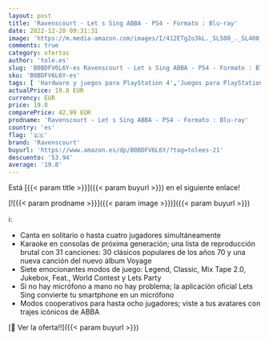 ```yaml
---
layout: post
title: 'Ravenscourt - Let s Sing ABBA - PS4 - Formato : Blu-ray'
date: 2022-12-20 09:31:31
image: 'https://m.media-amazon.com/images/I/412ETg2o3kL._SL500_._SL400_.jpg'
comments: true
category: ofertas
author: 'tole.es'
slug: 'B0BDFV6L6Y-es Ravenscourt - Let s Sing ABBA - PS4 - Formato : Blu-ray'
sku: 'B0BDFV6L6Y-es'
tags: [ 'Hardware y juegos para PlayStation 4','Juegos para PlayStation 4','Videojuegos','ps4','ravenscourt','🇪🇸', ]
actualPrice: 19.8 EUR
currency: EUR
price: 19.8
comparePrice: 42.99 EUR
prodname: 'Ravenscourt - Let s Sing ABBA - PS4 - Formato : Blu-ray'
country: 'es'
flag: '🇪🇸'
brand: 'Ravenscourt'
buyurl: 'https://www.amazon.es/dp/B0BDFV6L6Y/?tag=tolees-21'
descuento: '53.94'
average: '19.8'
---
```


Está [{{< param title >}}]({{< param buyurl >}}) en el siguiente enlace!

[![{{< param prodname >}}]({{< param image >}})]({{< param buyurl >}})

ℹ️:

- Canta en solitario o hasta cuatro jugadores simultáneamente
- Karaoke en consolas de próxima generación; una lista de reproducción brutal con 31 canciones: 30 clásicos populares de los años 70 y una nueva canción del nuevo álbum Voyage
- Siete emocionantes modos de juego: Legend, Classic, Mix Tape 2.0, Jukebox, Feat., World Contest y Lets Party
- Si no hay micrófono a mano no hay problema; la aplicación oficial Lets Sing convierte tu smartphone en un micrófono
- Modos cooperativos para hasta ocho jugadores; viste a tus avatares con trajes icónicos de ABBA

[🛒 Ver la oferta!!]({{< param buyurl >}})
